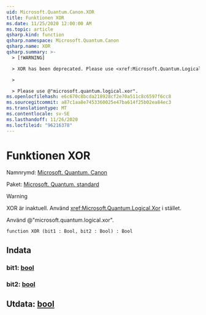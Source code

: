 ```yaml
---
uid: Microsoft.Quantum.Canon.XOR
title: Funktionen XOR
ms.date: 11/25/2020 12:00:00 AM
ms.topic: article
qsharp.kind: function
qsharp.namespace: Microsoft.Quantum.Canon
qsharp.name: XOR
qsharp.summary: >-
  > [!WARNING]

  > XOR has been deprecated. Please use <xref:Microsoft.Quantum.Logical.Xor> instead.

  >

  > Please use @"microsoft.quantum.logical.xor".
ms.openlocfilehash: e6c670c8bcda218928cf2e70a511c8c6597f6cc8
ms.sourcegitcommit: a87c1aa8e7453360025e47ba614f25b02ea84ec3
ms.translationtype: MT
ms.contentlocale: sv-SE
ms.lasthandoff: 11/26/2020
ms.locfileid: "96216378"
---
```

# <a name="xor-function"></a>Funktionen XOR

Namnrymd: [Microsoft. Quantum. Canon](xref:Microsoft.Quantum.Canon)

Paket: [Microsoft. Quantum. standard](https://nuget.org/packages/Microsoft.Quantum.Standard)


> [!WARNING]
> XOR är inaktuell. Använd <xref:Microsoft.Quantum.Logical.Xor> i stället.
>
> Använd @"microsoft.quantum.logical.xor".



```qsharp
function XOR (bit1 : Bool, bit2 : Bool) : Bool
```


## <a name="input"></a>Indata

### <a name="bit1--bool"></a>bit1: [bool](xref:microsoft.quantum.lang-ref.bool)




### <a name="bit2--bool"></a>bit2: [bool](xref:microsoft.quantum.lang-ref.bool)





## <a name="output--bool"></a>Utdata: [bool](xref:microsoft.quantum.lang-ref.bool)

